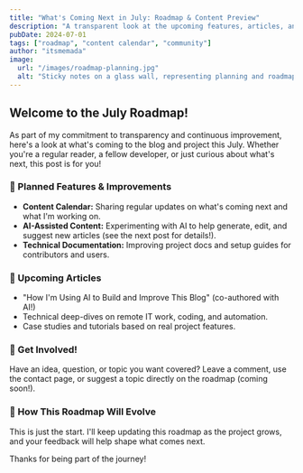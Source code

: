 ```yaml
---
title: "What's Coming Next in July: Roadmap & Content Preview"
description: "A transparent look at the upcoming features, articles, and improvements planned for July on the blog and project."
pubDate: 2024-07-01
tags: ["roadmap", "content calendar", "community"]
author: "itsmemada"
image:
  url: "/images/roadmap-planning.jpg"
  alt: "Sticky notes on a glass wall, representing planning and roadmap (free Unsplash, served locally)"
---
```


## Welcome to the July Roadmap!

As part of my commitment to transparency and continuous improvement, here's a look at what's coming to the blog and project this July. Whether you're a regular reader, a fellow developer, or just curious about what's next, this post is for you!

### 🚀 Planned Features & Improvements
- **Content Calendar:** Sharing regular updates on what's coming next and what I'm working on.
- **AI-Assisted Content:** Experimenting with AI to help generate, edit, and suggest new articles (see the next post for details!).
- **Technical Documentation:** Improving project docs and setup guides for contributors and users.

### 📝 Upcoming Articles
- "How I'm Using AI to Build and Improve This Blog" (co-authored with AI!)
- Technical deep-dives on remote IT work, coding, and automation.
- Case studies and tutorials based on real project features.

### 💬 Get Involved!
Have an idea, question, or topic you want covered? Leave a comment, use the contact page, or suggest a topic directly on the roadmap (coming soon!).

### 🔄 How This Roadmap Will Evolve
This is just the start. I'll keep updating this roadmap as the project grows, and your feedback will help shape what comes next.

Thanks for being part of the journey! 